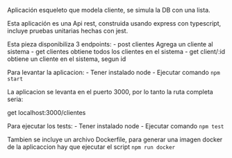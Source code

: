 Aplicación esqueleto que modela cliente, se simula la DB con una lista. 

Esta aplicación es una Api rest, construida usando express con typescript, incluye pruebas unitarias hechas con jest.

Esta pieza disponibiliza 3 endpoints:
	- post clientes  Agrega un cliente al sistema
	- get clientes obtiene todos los clientes en el sistema
	- get client/:id  obtiene un cliente en el sistema, segun id

Para levantar la aplicacion:
	- Tener instalado node 
	- Ejecutar comando `npm start`

La aplicacion se levanta en el puerto 3000, por lo tanto la ruta completa seria:

get localhost:3000/clientes

Para ejecutar los tests:
	- Tener instalado node 
	- Ejecutar comando `npm test`

Tambien se incluye un archivo Dockerfile, para generar una imagen docker de la aplicaccion hay que ejecutar el script `npm run docker`